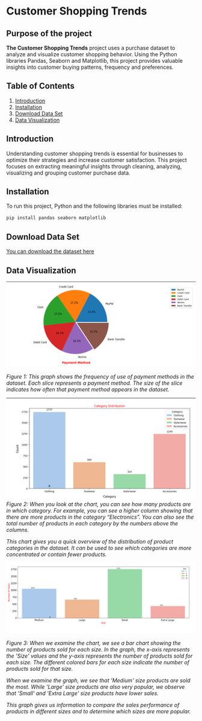 # Customer Shopping Trends

## Purpose of the project 

**The Customer Shopping Trends**  project uses a purchase dataset to analyze and visualize customer shopping behavior. Using the Python libraries Pandas, Seaborn and Matplotlib, this project provides valuable insights into customer buying patterns, frequency and preferences.

## Table of Contents

1. [Introduction](#introduction)
2. [Installation](#installation)
3. [Download Data Set](#download-data-set)
4. [Data Visualization](#data-visualization)



## Introduction

Understanding customer shopping trends is essential for businesses to optimize their strategies and increase customer satisfaction. This project focuses on extracting meaningful insights through cleaning, analyzing, visualizing and grouping customer purchase data.

## Installation

To run this project, Python and the following libraries must be installed:

```bash
pip install pandas seaborn matplotlib
```

## Download Data Set

[You can download the dataset here](https://www.kaggle.com/datasets/iamsouravbanerjee/customer-shopping-trends-dataset?resource=download)



## Data Visualization

![Graph 1](images/table1.png)

*Figure 1: This graph shows the frequency of use of payment methods in the dataset. Each slice represents a payment method. The size of the slice indicates how often that payment method appears in the dataset.*



![Graph 2](images/table2.png)
*Figure 2: When you look at the chart, you can see how many products are in which category. For example, you can see a higher column showing that there are more products in the category “Electronics”. You can also see the total number of products in each category by the numbers above the columns.*

*This chart gives you a quick overview of the distribution of product categories in the dataset. It can be used to see which categories are more concentrated or contain fewer products.*



![Graph 3](images/table3.png)

*Figure 3: When we examine the chart, we see a bar chart showing the number of products sold for each size. In the graph, the x-axis represents the 'Size' values and the y-axis represents the number of products sold for each size. The different colored bars for each size indicate the number of products sold for that size.*

*When we examine the graph, we see that 'Medium' size products are sold the most. While 'Large' size products are also very popular, we observe that 'Small' and 'Extra Large' size products have lower sales.*

*This graph gives us information to compare the sales performance of products in different sizes and to determine which sizes are more popular.*

